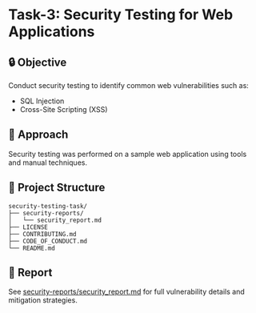 # Task-3: Security Testing for Web Applications

## 🔒 Objective
Conduct security testing to identify common web vulnerabilities such as:
- SQL Injection
- Cross-Site Scripting (XSS)

## 🧪 Approach
Security testing was performed on a sample web application using tools and manual techniques.

## 📁 Project Structure
```
security-testing-task/
├── security-reports/
│   └── security_report.md
├── LICENSE
├── CONTRIBUTING.md
├── CODE_OF_CONDUCT.md
└── README.md
```

## 📄 Report
See [security-reports/security_report.md](security-reports/security_report.md) for full vulnerability details and mitigation strategies.